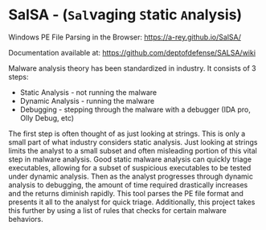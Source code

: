 # SalSA - (`Sal`vaging `S`tatic `A`nalysis)

Windows PE File Parsing in the Browser: https://a-rey.github.io/SalSA/ 

Documentation available at: https://github.com/deptofdefense/SALSA/wiki

Malware analysis theory has been standardized in industry. It consists of 3 steps:

* Static Analysis - not running the malware
* Dynamic Analysis - running the malware
* Debugging - stepping through the malware with a debugger (IDA pro, Olly Debug, etc)

The first step is often thought of as just looking at strings. This is only a small part of what industry considers static analysis. Just looking at strings limits the analyst to a small subset and often misleading portion of this vital step in malware analysis. Good static malware analysis can quickly triage executables, allowing for a subset of suspicious executables to be tested under dynamic analysis. Then as the analyst progresses through dynamic analysis to debugging, the amount of time required drastically increases and the returns diminish rapidly. This tool parses the PE file format and presents it all to the analyst for quick triage. Additionally, this project takes this further by using a list of rules that checks for certain malware behaviors.
